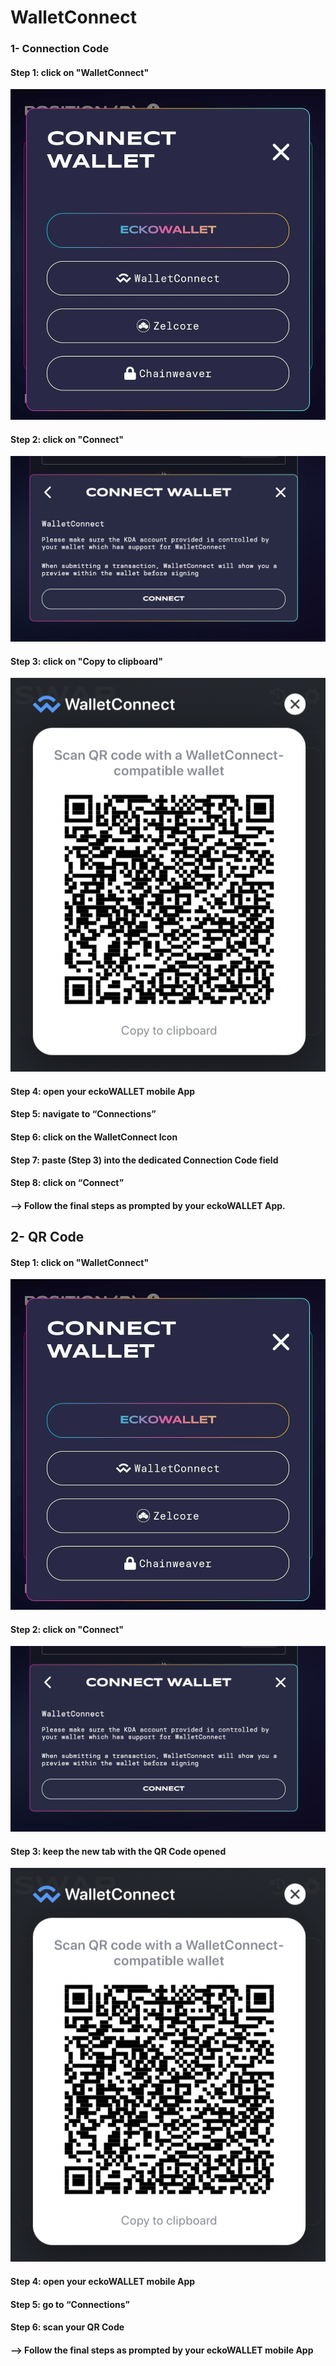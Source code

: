# WalletConnect

### 1- Connection Code

#### Step 1: click on "WalletConnect"

![](../assets/images/tutorials/walletconnect1.png)

#### Step 2: click on "Connect"

![](../assets/images/tutorials/walletconnect2.png)

#### Step 3: click on "Copy to clipboard"

![](../assets/images/tutorials/walletconnect3.png)

#### Step 4: open your eckoWALLET mobile App

#### Step 5: navigate to “Connections”

#### Step 6: click on the WalletConnect Icon

#### Step 7: paste (Step 3) into the dedicated Connection Code field

#### Step 8: click on “Connect”

#### --> Follow the final steps as prompted by your eckoWALLET App.

## 2- QR Code

#### Step 1: click on "WalletConnect"

![](../assets/images/tutorials/walletconnect1.png)

#### Step 2: click on "Connect"

![](../assets/images/tutorials/walletconnect2.png)

#### Step 3: keep the new tab with the QR Code opened

![](../assets/images/tutorials/walletconnect4-qr.png)

#### Step 4: open your eckoWALLET mobile App

#### Step 5: go to “Connections”

#### Step 6: scan your QR Code

#### --> Follow the final steps as prompted by your eckoWALLET mobile App